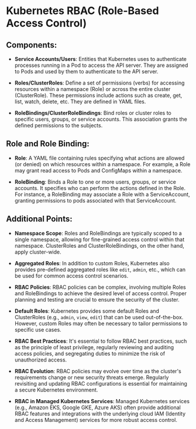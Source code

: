 # Kubernetes RBAC (Role-Based Access Control)

## Components:
- **Service Accounts/Users**: Entities that Kubernetes uses to authenticate processes running in a Pod to access the API server. They are assigned to Pods and used by them to authenticate to the API server.
  
- **Roles/ClusterRoles**: Define a set of permissions (verbs) for accessing resources within a namespace (Role) or across the entire cluster (ClusterRole). These permissions include actions such as create, get, list, watch, delete, etc. They are defined in YAML files.

- **RoleBindings/ClusterRoleBindings**: Bind roles or cluster roles to specific users, groups, or service accounts. This association grants the defined permissions to the subjects.

## Role and Role Binding:
- **Role**: A YAML file containing rules specifying what actions are allowed (or denied) on which resources within a namespace. For example, a Role may grant read access to Pods and ConfigMaps within a namespace.
  
- **RoleBinding**: Binds a Role to one or more users, groups, or service accounts. It specifies who can perform the actions defined in the Role. For instance, a RoleBinding may associate a Role with a ServiceAccount, granting permissions to pods associated with that ServiceAccount.

## Additional Points:

- **Namespace Scope**: Roles and RoleBindings are typically scoped to a single namespace, allowing for fine-grained access control within that namespace. ClusterRoles and ClusterRoleBindings, on the other hand, apply cluster-wide.

- **Aggregated Roles**: In addition to custom Roles, Kubernetes also provides pre-defined aggregated roles like `edit`, `admin`, etc., which can be used for common access control scenarios.

- **RBAC Policies**: RBAC policies can be complex, involving multiple Roles and RoleBindings to achieve the desired level of access control. Proper planning and testing are crucial to ensure the security of the cluster.

- **Default Roles**: Kubernetes provides some default Roles and ClusterRoles (e.g., `admin`, `view`, `edit`) that can be used out-of-the-box. However, custom Roles may often be necessary to tailor permissions to specific use cases.

- **RBAC Best Practices**: It's essential to follow RBAC best practices, such as the principle of least privilege, regularly reviewing and auditing access policies, and segregating duties to minimize the risk of unauthorized access.

- **RBAC Evolution**: RBAC policies may evolve over time as the cluster's requirements change or new security threats emerge. Regularly revisiting and updating RBAC configurations is essential for maintaining a secure Kubernetes environment.

- **RBAC in Managed Kubernetes Services**: Managed Kubernetes services (e.g., Amazon EKS, Google GKE, Azure AKS) often provide additional RBAC features and integrations with the underlying cloud IAM (Identity and Access Management) services for more robust access control.

